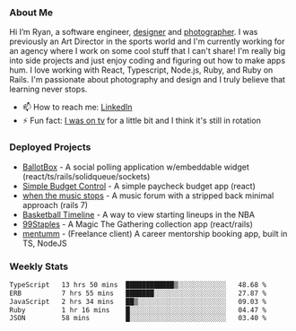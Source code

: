 ### About Me
Hi I’m Ryan, a software engineer, [designer](https://www.denvermullets.com/video) and [photographer](https://www.denvermullets.com/). I was previously an Art Director in the sports world and I'm currently working for an agency where I work on some cool stuff that I can't share! I'm really big into side projects and just enjoy coding and figuring out how to make apps hum. I love working with React, Typescript, Node.js, Ruby, and Ruby on Rails. I'm passionate about photography and design and I truly believe that learning never stops.

- 📫 How to reach me: [LinkedIn](https://www.linkedin.com/in/ryanvaznis)
- ⚡ Fun fact: [I was on tv](https://vimeo.com/381425882) for a little bit and I think it's still in rotation

### Deployed Projects
- [BallotBox](https://voteballotbox.com/) - A social polling application w/embeddable widget (react/ts/rails/solidqueue/sockets)
- [Simple Budget Control](https://simplebudgetcontrol.com/) - A simple paycheck budget app (react)
- [when the music stops](https://whenthemusicstops.net) - A music forum with a stripped back minimal approach (rails 7)
- [Basketball Timeline](https://basketball-timeline.com/?team=PHO&year=2023) - A way to view starting lineups in the NBA
- [99Staples](https://www.99staples.com/collections/denvermullets/9) - A Magic The Gathering collection app (react/rails)
- [mentumm](https://portal.mentumm.com/) - (Freelance client) A career mentorship booking app, built in TS, NodeJS

### Weekly Stats
<!--START_SECTION:waka-->

```txt
TypeScript   13 hrs 50 mins  ████████████▒░░░░░░░░░░░░   48.68 %
ERB          7 hrs 55 mins   ███████░░░░░░░░░░░░░░░░░░   27.87 %
JavaScript   2 hrs 34 mins   ██▒░░░░░░░░░░░░░░░░░░░░░░   09.03 %
Ruby         1 hr 16 mins    █░░░░░░░░░░░░░░░░░░░░░░░░   04.47 %
JSON         58 mins         █░░░░░░░░░░░░░░░░░░░░░░░░   03.40 %
```

<!--END_SECTION:waka-->
